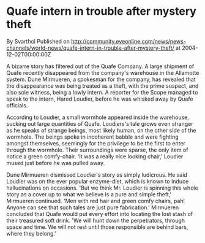# Quafe intern in trouble after mystery theft
By Svarthol
Published on http://community.eveonline.com/news/news-channels/world-news/quafe-intern-in-trouble-after-mystery-theft/ at 2004-12-02T00:00:00Z

A bizarre story has filtered out of the Quafe Company. A large shipment of Quafe recently disappeared from the company's warehouse in the Allamotte system. Dune Mirmueren, a spokesman for the company, has revealed that the disappearance was being treated as a theft, with the prime suspect, and also sole witness, being a lowly intern. A reporter for the Scope managed to speak to the intern, Hared Loudier, before he was whisked away by Quafe officials.  
  
 According to Loudier, a small wormhole appeared inside the warehouse, sucking out large quantities of Quafe. Loudiers's tale grows even stranger as he speaks of strange beings, most likely human, on the other side of the wormhole. The beings spoke in incoherent babble and were fighting amongst themselves, seemingly for the privilege to be the first to enter through the wormhole. Their surroundings were sparse, the only item of notice a green comfy-chair. 'It was a really nice looking chair,' Loudier mused just before he was pulled away.  
  
Dune Mirmueren dismissed Loudier's story as simply ludicrous. He said Loudier was on the ever popular enzyme-diet, which is known to induce hallucinations on occasions. 'But we think Mr. Loudier is spinning this whole story as a cover up to what we believe is a pure and simple theft,' Mirmueren continued. 'Men with red hair and green comfy chairs, pah! Anyone can see that such tales are just pure fabrication.' Mirmueren concluded that Quafe would put every effort into locating the lost stash of their treasured soft drink. 'We will hunt down the perpetrators, through space and time. We will not rest until those responsible are behind bars, where they belong.'

